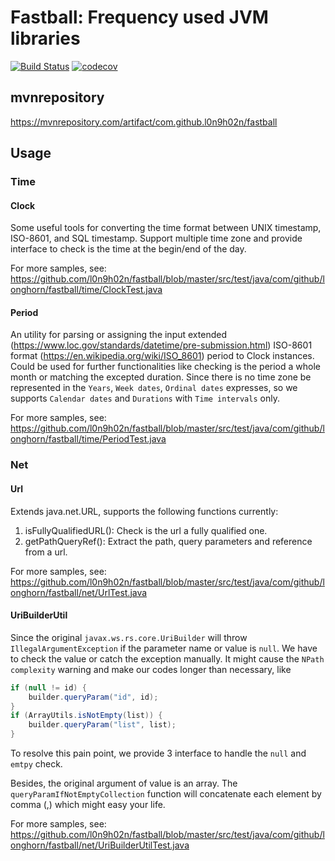 # Fastball: Frequency used JVM libraries

[![Build Status](https://travis-ci.org/l0n9h02n/fastball.svg?branch=master)](https://travis-ci.org/l0n9h02n/fastball) [![codecov](https://codecov.io/gh/l0n9h02n/fastball/branch/master/graph/badge.svg)](https://codecov.io/gh/l0n9h02n/fastball)

## mvnrepository
https://mvnrepository.com/artifact/com.github.l0n9h02n/fastball

## Usage

### Time

#### Clock
Some useful tools for converting the time format between UNIX timestamp, ISO-8601, and SQL timestamp.
Support multiple time zone and provide interface to check is the time at the begin/end of the day.

For more samples, see:
https://github.com/l0n9h02n/fastball/blob/master/src/test/java/com/github/longhorn/fastball/time/ClockTest.java

#### Period
An utility for parsing or assigning the input extended (https://www.loc.gov/standards/datetime/pre-submission.html)
ISO-8601 format (https://en.wikipedia.org/wiki/ISO_8601) period to Clock instances. Could be used for further
functionalities like checking is the period a whole month or matching the excepted duration. Since there is no time
zone be represented in the `Years`, `Week dates`, `Ordinal dates` expresses, so we supports `Calendar dates` and
`Durations` with `Time intervals` only.

For more samples, see:
https://github.com/l0n9h02n/fastball/blob/master/src/test/java/com/github/longhorn/fastball/time/PeriodTest.java

### Net

#### Url
Extends java.net.URL, supports the following functions currently:
1. isFullyQualifiedURL(): Check is the url a fully qualified one.
2. getPathQueryRef(): Extract the path, query parameters and reference from a url.

For more samples, see:
https://github.com/l0n9h02n/fastball/blob/master/src/test/java/com/github/longhorn/fastball/net/UrlTest.java

#### UriBuilderUtil
Since the original `javax.ws.rs.core.UriBuilder` will throw `IllegalArgumentException` if the parameter name or value
is `null`. We have to check the value or catch the exception manually. It might cause the `NPath complexity` warning and
make our codes longer than necessary, like
```java
if (null != id) {
    builder.queryParam("id", id);
}
if (ArrayUtils.isNotEmpty(list)) {
    builder.queryParam("list", list);
}
```
To resolve this pain point, we provide 3 interface to handle the `null` and `emtpy` check.

Besides, the original argument of value is an array. The `queryParamIfNotEmptyCollection` function will concatenate
each element by comma (,) which might easy your life.

For more samples, see:
https://github.com/l0n9h02n/fastball/blob/master/src/test/java/com/github/longhorn/fastball/net/UriBuilderUtilTest.java